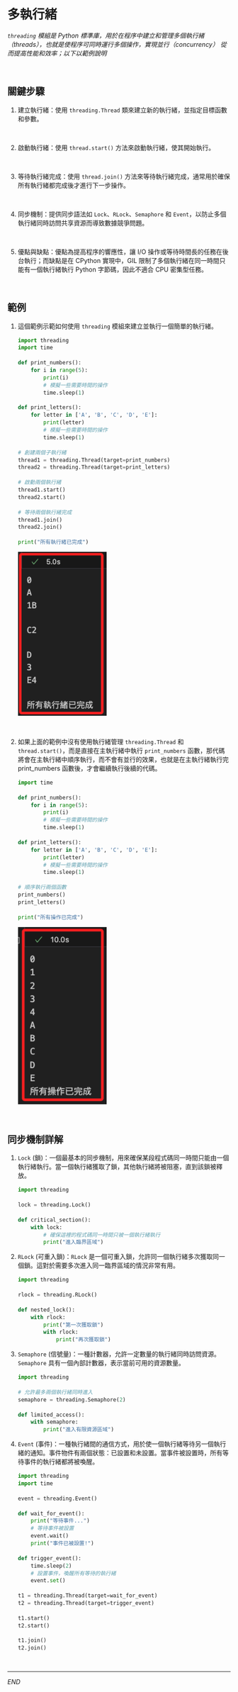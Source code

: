 # 多執行緒

_`threading` 模組是 Python 標準庫，用於在程序中建立和管理多個執行緒（threads），也就是使程序可同時運行多個操作，實現並行（concurrency） 從而提高性能和效率；以下以範例說明_

<br>

## 關鍵步驟

1. 建立執行緒：使用 `threading.Thread` 類來建立新的執行緒，並指定目標函數和參數。

<br>

2. 啟動執行緒：使用 `thread.start()` 方法來啟動執行緒，使其開始執行。

<br>

3. 等待執行緒完成：使用 `thread.join()` 方法來等待執行緒完成，通常用於確保所有執行緒都完成後才進行下一步操作。

<br>

4. 同步機制：提供同步語法如 `Lock`、`RLock`、`Semaphore` 和 `Event`，以防止多個執行緒同時訪問共享資源而導致數據競爭問題。

<br>

5. 優點與缺點：優點為提高程序的響應性，讓 I/O 操作或等待時間長的任務在後台執行；而缺點是在 CPython 實現中，GIL 限制了多個執行緒在同一時間只能有一個執行緒執行 Python 字節碼，因此不適合 CPU 密集型任務。

<br>

## 範例

1. 這個範例示範如何使用 `threading` 模組來建立並執行一個簡單的執行緒。

    ```python
    import threading
    import time

    def print_numbers():
        for i in range(5):
            print(i)
            # 模擬一些需要時間的操作
            time.sleep(1)

    def print_letters():
        for letter in ['A', 'B', 'C', 'D', 'E']:
            print(letter)
            # 模擬一些需要時間的操作
            time.sleep(1)

    # 創建兩個子執行緒
    thread1 = threading.Thread(target=print_numbers)
    thread2 = threading.Thread(target=print_letters)

    # 啟動兩個執行緒
    thread1.start()
    thread2.start()

    # 等待兩個執行緒完成
    thread1.join()
    thread2.join()

    print("所有執行緒已完成")
    ```

    <img src="images/img_15.png" width="200px">

<br>

2. 如果上面的範例中沒有使用執行緒管理 `threading.Thread` 和 `thread.start()`，而是直接在主執行緒中執行 `print_numbers` 函數，那代碼將會在主執行緒中順序執行，而不會有並行的效果，也就是在主執行緒執行完 print_numbers 函數後，才會繼續執行後續的代碼。

    ```python
    import time

    def print_numbers():
        for i in range(5):
            print(i)
            # 模擬一些需要時間的操作
            time.sleep(1)

    def print_letters():
        for letter in ['A', 'B', 'C', 'D', 'E']:
            print(letter)
            # 模擬一些需要時間的操作
            time.sleep(1)

    # 順序執行兩個函數
    print_numbers()
    print_letters()

    print("所有操作已完成")
    ```

    <img src="images/img_14.png" width="200px">

<br>

## 同步機制詳解

1. `Lock` (鎖)：一個最基本的同步機制，用來確保某段程式碼同一時間只能由一個執行緒執行。當一個執行緒獲取了鎖，其他執行緒將被阻塞，直到該鎖被釋放。

    ```python
    import threading

    lock = threading.Lock()

    def critical_section():
        with lock:
            # 確保這裡的程式碼同一時間只被一個執行緒執行
            print("進入臨界區域")
    ```

2. `RLock` (可重入鎖)：`RLock` 是一個可重入鎖，允許同一個執行緒多次獲取同一個鎖。這對於需要多次進入同一臨界區域的情況非常有用。

    ```python
    import threading

    rlock = threading.RLock()

    def nested_lock():
        with rlock:
            print("第一次獲取鎖")
            with rlock:
                print("再次獲取鎖")
    ```

3. `Semaphore` (信號量)：一種計數器，允許一定數量的執行緒同時訪問資源。`Semaphore` 具有一個內部計數器，表示當前可用的資源數量。

    ```python
    import threading
    
    # 允許最多兩個執行緒同時進入
    semaphore = threading.Semaphore(2)

    def limited_access():
        with semaphore:
            print("進入有限資源區域")
    ```

4. `Event` (事件)：一種執行緒間的通信方式，用於使一個執行緒等待另一個執行緒的通知。事件物件有兩個狀態：已設置和未設置。當事件被設置時，所有等待事件的執行緒都將被喚醒。

    ```python
    import threading
    import time

    event = threading.Event()

    def wait_for_event():
        print("等待事件...")
        # 等待事件被設置
        event.wait()
        print("事件已被設置!")

    def trigger_event():
        time.sleep(2)
        # 設置事件，喚醒所有等待的執行緒
        event.set()

    t1 = threading.Thread(target=wait_for_event)
    t2 = threading.Thread(target=trigger_event)

    t1.start()
    t2.start()

    t1.join()
    t2.join()
    ```

<br>

___

_END_